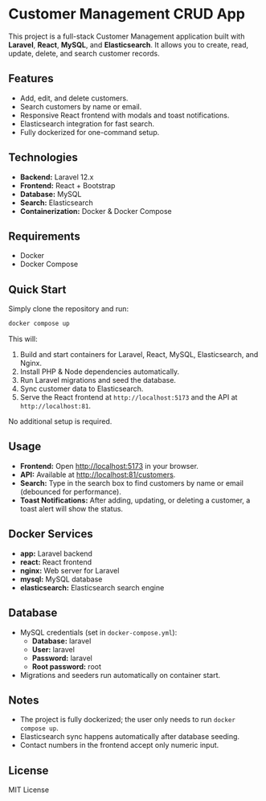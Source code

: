 # Customer Management CRUD App

This project is a full-stack Customer Management application built with **Laravel**, **React**, **MySQL**, and **Elasticsearch**. It allows you to create, read, update, delete, and search customer records.

## Features

- Add, edit, and delete customers.
- Search customers by name or email.
- Responsive React frontend with modals and toast notifications.
- Elasticsearch integration for fast search.
- Fully dockerized for one-command setup.

## Technologies

- **Backend:** Laravel 12.x
- **Frontend:** React + Bootstrap
- **Database:** MySQL
- **Search:** Elasticsearch
- **Containerization:** Docker & Docker Compose

## Requirements

- Docker
- Docker Compose

## Quick Start

Simply clone the repository and run:

```bash
docker compose up
```

This will:

1. Build and start containers for Laravel, React, MySQL, Elasticsearch, and Nginx.
2. Install PHP & Node dependencies automatically.
3. Run Laravel migrations and seed the database.
4. Sync customer data to Elasticsearch.
5. Serve the React frontend at `http://localhost:5173` and the API at `http://localhost:81`.

No additional setup is required.

## Usage

- **Frontend:** Open [http://localhost:5173](http://localhost:5173) in your browser.
- **API:** Available at [http://localhost:81/customers](http://localhost:81/customers).
- **Search:** Type in the search box to find customers by name or email (debounced for performance).
- **Toast Notifications:** After adding, updating, or deleting a customer, a toast alert will show the status.

## Docker Services

- **app:** Laravel backend
- **react:** React frontend
- **nginx:** Web server for Laravel
- **mysql:** MySQL database
- **elasticsearch:** Elasticsearch search engine

## Database

- MySQL credentials (set in `docker-compose.yml`):
  - **Database:** laravel
  - **User:** laravel
  - **Password:** laravel
  - **Root password:** root
- Migrations and seeders run automatically on container start.

## Notes

- The project is fully dockerized; the user only needs to run `docker compose up`.
- Elasticsearch sync happens automatically after database seeding.
- Contact numbers in the frontend accept only numeric input.

## License

MIT License

